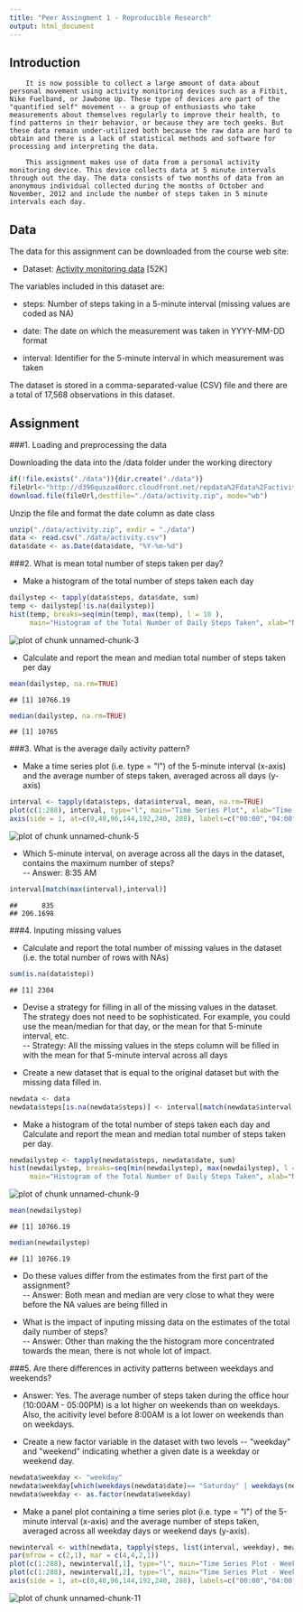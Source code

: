 ```yaml
---
title: "Peer Assingment 1 - Reproducible Research"
output: html_document
---
```

## Introduction

        It is now possible to collect a large amount of data about personal movement using activity monitoring devices such as a Fitbit, Nike Fuelband, or Jawbone Up. These type of devices are part of the "quantified self" movement -- a group of enthusiasts who take measurements about themselves regularly to improve their health, to find patterns in their behavior, or because they are tech geeks. But these data remain under-utilized both because the raw data are hard to obtain and there is a lack of statistical methods and software for processing and interpreting the data.

        This assignment makes use of data from a personal activity monitoring device. This device collects data at 5 minute intervals through out the day. The data consists of two months of data from an anonymous individual collected during the months of October and November, 2012 and include the number of steps taken in 5 minute intervals each day.

## Data

The data for this assignment can be downloaded from the course web site:

- Dataset: [Activity monitoring data](https://d396qusza40orc.cloudfront.net/repdata%2Fdata%2Factivity.zip) [52K]

The variables included in this dataset are:

- steps: Number of steps taking in a 5-minute interval (missing values are coded as NA)

- date: The date on which the measurement was taken in YYYY-MM-DD format

- interval: Identifier for the 5-minute interval in which measurement was taken

The dataset is stored in a comma-separated-value (CSV) file and there are a total of 17,568 observations in this dataset.

## Assignment

###1. Loading and preprocessing the data

Downloading the data into the /data folder under the working directory 

```r
if(!file.exists("./data")){dir.create("./data")}
fileUrl<-"http://d396qusza40orc.cloudfront.net/repdata%2Fdata%2Factivity.zip"
download.file(fileUrl,destfile="./data/activity.zip", mode="wb")
```

Unzip the file and format the date column as date class

```r
unzip("./data/activity.zip", exdir = "./data")
data <- read.csv("./data/activity.csv")
data$date <- as.Date(data$date, "%Y-%m-%d")
```

###2. What is mean total number of steps taken per day?  

- Make a histogram of the total number of steps taken each day  

```r
dailystep <- tapply(data$steps, data$date, sum)
temp <- dailystep[!is.na(dailystep)]
hist(temp, breaks=seq(min(temp), max(temp), l = 10 ), 
     main="Histogram of the Total Number of Daily Steps Taken", xlab="Number of Daily Steps Taken")
```

![plot of chunk unnamed-chunk-3](figure/unnamed-chunk-3-1.png) 

- Calculate and report the mean and median total number of steps taken per day   

```r
mean(dailystep, na.rm=TRUE)
```

```
## [1] 10766.19
```

```r
median(dailystep, na.rm=TRUE)
```

```
## [1] 10765
```

###3. What is the average daily activity pattern?  

- Make a time series plot (i.e. type = "l") of the 5-minute interval (x-axis) and the average number of steps taken, averaged across all days (y-axis)

```r
interval <- tapply(data$steps, data$interval, mean, na.rm=TRUE)
plot(c(1:288), interval, type="l", main="Time Series Plot", xlab="Time Interval", ylab="Average Steps Taken Across All Days", xaxt = "n")
axis(side = 1, at=c(0,48,96,144,192,240, 288), labels=c("00:00","04:00","08:00","12:00","16:00","20:00","23:55"))
```

![plot of chunk unnamed-chunk-5](figure/unnamed-chunk-5-1.png) 

- Which 5-minute interval, on average across all the days in the dataset, contains the maximum number of steps?  
-- Answer: 8:35 AM

```r
interval[match(max(interval),interval)]
```

```
##      835 
## 206.1698
```

###4. Inputing missing values  

- Calculate and report the total number of missing values in the dataset (i.e. the total number of rows with NAs)

```r
sum(is.na(data$step))
```

```
## [1] 2304
```

- Devise a strategy for filling in all of the missing values in the dataset. The strategy does not need to be sophisticated. For example, you could use the mean/median for that day, or the mean for that 5-minute interval, etc.  
-- Strategy: All the missing values in the steps column will be filled in with the mean for that 5-minute interval across all days

- Create a new dataset that is equal to the original dataset but with the missing data filled in.

```r
newdata <- data
newdata$steps[is.na(newdata$steps)] <- interval[match(newdata$interval, names(interval))]
```

- Make a histogram of the total number of steps taken each day and Calculate and report the mean and median total number of steps taken per day. 

```r
newdailystep <- tapply(newdata$steps, newdata$date, sum)
hist(newdailystep, breaks=seq(min(newdailystep), max(newdailystep), l = 10 ), 
     main="Histogram of the Total Number of Daily Steps Taken", xlab="Number of Daily Steps Taken")
```

![plot of chunk unnamed-chunk-9](figure/unnamed-chunk-9-1.png) 

```r
mean(newdailystep)
```

```
## [1] 10766.19
```

```r
median(newdailystep)
```

```
## [1] 10766.19
```
- Do these values differ from the estimates from the first part of the assignment?   
-- Answer: Both mean and median are very close to what they were before the NA values are being filled in  

- What is the impact of inputing missing data on the estimates of the total daily number of steps?   
-- Answer: Other than making the the histogram more concentrated towards the mean, there is not whole lot of impact.  

###5. Are there differences in activity patterns between weekdays and weekends?

- Answer: Yes. The average number of steps taken during the office hour (10:00AM - 05:00PM) is a lot higher on weekends than on weekdays.
Also, the acitivity level before 8:00AM is a lot lower on weekends than on weekdays.

- Create a new factor variable in the dataset with two levels -- "weekday" and "weekend" indicating whether a given date is a weekday or weekend day.  

```r
newdata$weekday <- "weekday"
newdata$weekday[which(weekdays(newdata$date)== "Saturday" | weekdays(newdata$date) == "Sunday")] <- "weekend"
newdata$weekday <- as.factor(newdata$weekday)
```

- Make a panel plot containing a time series plot (i.e. type = "l") of the 5-minute interval (x-axis) and the average number of steps taken, averaged across all weekday days or weekend days (y-axis).  

```r
newinterval <- with(newdata, tapply(steps, list(interval, weekday), mean, na.rm=TRUE))
par(mfrow = c(2,1), mar = c(4,4,2,1))
plot(c(1:288), newinterval[,1], type="l", main="Time Series Plot - Weekday", xlab="Time Interval", ylab="Average Steps Taken", xaxt = "n")
plot(c(1:288), newinterval[,2], type="l", main="Time Series Plot - Weekend", xlab="Time Interval", ylab="Average Steps Taken", xaxt = "n")
axis(side = 1, at=c(0,48,96,144,192,240, 288), labels=c("00:00","04:00","08:00","12:00","16:00","20:00","23:55"))
```

![plot of chunk unnamed-chunk-11](figure/unnamed-chunk-11-1.png) 
